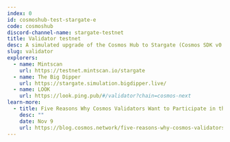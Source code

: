 ```yaml
---
index: 0
id: cosmoshub-test-stargate-e
code: cosmoshub
discord-channel-name: stargate-testnet
title: Validator testnet
desc: A simulated upgrade of the Cosmos Hub to Stargate (Cosmos SDK v0.37 --> v0.40). Highly recommended for Cosmos Hub validators.
slug: validator
explorers:
  - name: Mintscan
    url: https://testnet.mintscan.io/stargate
  - name: The Big Dipper
    url: https://stargate.simulation.bigdipper.live/
  - name: LOOK
    url: https://look.ping.pub/#/validator?chain=cosmos-next
learn-more:
  - title: Five Reasons Why Cosmos Validators Want to Participate in the Stargate Simulated Upgrade
    desc: ""
    date: Nov 9
    url: https://blog.cosmos.network/five-reasons-why-cosmos-validators-want-to-participate-in-the-stargate-simulated-upgrade-f817ddef1678
---
```


<!-- ## SAMUEL L. IPSUM

Your bones don't break, mine do. That's clear. Your cells react to bacteria and viruses differently than mine. You don't get sick, I do. That's also clear. But for some reason, you and I react the exact same way to water. We swallow it too fast, we choke. We get some in our lungs, we drown. However unreal it may seem, we are connected, you and I. We're on the same curve, just on opposite ends. -->

<section-chain :id="id" :title="title" :desc="desc"></section-chain>

<section-endpoints :id="id" :code="code">
  <template #intro>
    <p>To implement the Stargate upgrades – beginning with the Cosmos Hub – validators should prepare by helping to run the various Stargate testnets. The simulated upgrade of the Cosmos Hub is the highest priority for validators at present.</p>
    <p>The future of Cosmos depends on you, Cosmonauts!</p>
    <blockquote>
      <span class="tm-bold">Be advised</span>
      <p>Cosmos Hub Validators that don't participate in this testnet won't be prepared for the governance vote to upgrade Cosmos Hub to Stargate.</p>
    </blockquote>
  </template>
</section-endpoints>

<section-migration :channel="discord-channel-name" :code="code"></section-migration>

<section-explorer :data="explorers"></section-explorer>

<section-learn-more :data="learn-more"></section-learn-more>